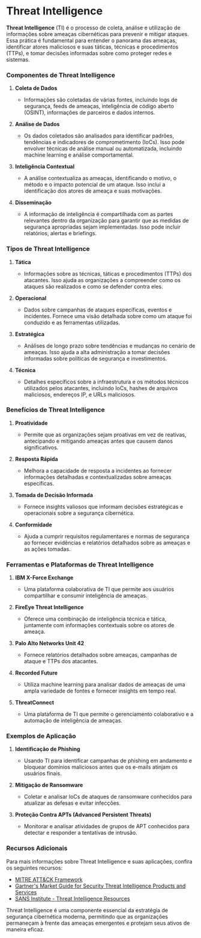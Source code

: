 # Threat Intelligence

**Threat Intelligence** (TI) é o processo de coleta, análise e utilização de informações sobre ameaças cibernéticas para prevenir e mitigar ataques. Essa prática é fundamental para entender o panorama das ameaças, identificar atores maliciosos e suas táticas, técnicas e procedimentos (TTPs), e tomar decisões informadas sobre como proteger redes e sistemas.

### Componentes de Threat Intelligence

1. **Coleta de Dados**
   - Informações são coletadas de várias fontes, incluindo logs de segurança, feeds de ameaças, inteligência de código aberto (OSINT), informações de parceiros e dados internos.

2. **Análise de Dados**
   - Os dados coletados são analisados para identificar padrões, tendências e indicadores de comprometimento (IoCs). Isso pode envolver técnicas de análise manual ou automatizada, incluindo machine learning e análise comportamental.

3. **Inteligência Contextual**
   - A análise contextualiza as ameaças, identificando o motivo, o método e o impacto potencial de um ataque. Isso inclui a identificação dos atores de ameaça e suas motivações.

4. **Disseminação**
   - A informação de inteligência é compartilhada com as partes relevantes dentro da organização para garantir que as medidas de segurança apropriadas sejam implementadas. Isso pode incluir relatórios, alertas e briefings.

### Tipos de Threat Intelligence

1. **Tática**
   - Informações sobre as técnicas, táticas e procedimentos (TTPs) dos atacantes. Isso ajuda as organizações a compreender como os ataques são realizados e como se defender contra eles.

2. **Operacional**
   - Dados sobre campanhas de ataques específicas, eventos e incidentes. Fornece uma visão detalhada sobre como um ataque foi conduzido e as ferramentas utilizadas.

3. **Estratégica**
   - Análises de longo prazo sobre tendências e mudanças no cenário de ameaças. Isso ajuda a alta administração a tomar decisões informadas sobre políticas de segurança e investimentos.

4. **Técnica**
   - Detalhes específicos sobre a infraestrutura e os métodos técnicos utilizados pelos atacantes, incluindo IoCs, hashes de arquivos maliciosos, endereços IP, e URLs maliciosos.

### Benefícios de Threat Intelligence

1. **Proatividade**
   - Permite que as organizações sejam proativas em vez de reativas, antecipando e mitigando ameaças antes que causem danos significativos.

2. **Resposta Rápida**
   - Melhora a capacidade de resposta a incidentes ao fornecer informações detalhadas e contextualizadas sobre ameaças específicas.

3. **Tomada de Decisão Informada**
   - Fornece insights valiosos que informam decisões estratégicas e operacionais sobre a segurança cibernética.

4. **Conformidade**
   - Ajuda a cumprir requisitos regulamentares e normas de segurança ao fornecer evidências e relatórios detalhados sobre as ameaças e as ações tomadas.

### Ferramentas e Plataformas de Threat Intelligence

1. **IBM X-Force Exchange**
   - Uma plataforma colaborativa de TI que permite aos usuários compartilhar e consumir inteligência de ameaças.

2. **FireEye Threat Intelligence**
   - Oferece uma combinação de inteligência técnica e tática, juntamente com informações contextuais sobre os atores de ameaça.

3. **Palo Alto Networks Unit 42**
   - Fornece relatórios detalhados sobre ameaças, campanhas de ataque e TTPs dos atacantes.

4. **Recorded Future**
   - Utiliza machine learning para analisar dados de ameaças de uma ampla variedade de fontes e fornecer insights em tempo real.

5. **ThreatConnect**
   - Uma plataforma de TI que permite o gerenciamento colaborativo e a automação de inteligência de ameaças.

### Exemplos de Aplicação

1. **Identificação de Phishing**
   - Usando TI para identificar campanhas de phishing em andamento e bloquear domínios maliciosos antes que os e-mails atinjam os usuários finais.

2. **Mitigação de Ransomware**
   - Coletar e analisar IoCs de ataques de ransomware conhecidos para atualizar as defesas e evitar infecções.

3. **Proteção Contra APTs (Advanced Persistent Threats)**
   - Monitorar e analisar atividades de grupos de APT conhecidos para detectar e responder a tentativas de intrusão.

### Recursos Adicionais

Para mais informações sobre Threat Intelligence e suas aplicações, confira os seguintes recursos:
- [MITRE ATT&CK Framework](https://attack.mitre.org/)
- [Gartner's Market Guide for Security Threat Intelligence Products and Services](https://www.gartner.com/en/doc/3869486)
- [SANS Institute - Threat Intelligence Resources](https://www.sans.org/threat-intelligence/)

Threat Intelligence é uma componente essencial da estratégia de segurança cibernética moderna, permitindo que as organizações permaneçam à frente das ameaças emergentes e protejam seus ativos de maneira eficaz.